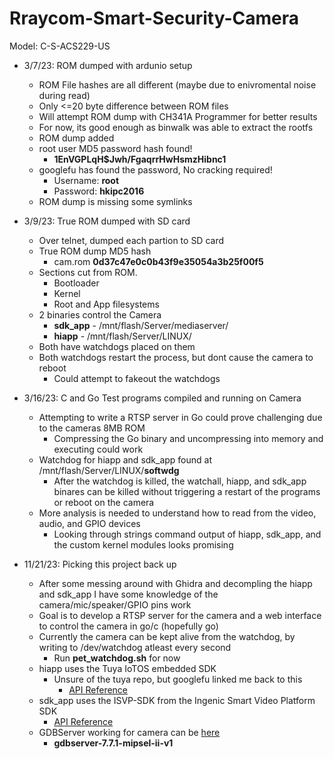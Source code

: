 # Rraycom-Smart-Security-Camera

Model: C-S-ACS229-US

- 3/7/23: ROM dumped with ardunio setup
    - ROM File hashes are all different (maybe due to enivromental noise during read)
    - Only <=20 byte difference between ROM files
    - Will attempt ROM dump with CH341A Programmer for better results
    - For now, its good enough as binwalk was able to extract the rootfs
    - ROM dump added
    - root user MD5 password hash found!
        - **$1$EnVGPLqH$Jwh/FgaqrrHwHsmzHibnc1**
    - googlefu has found the password, No cracking required!
        - Username: **root**
        - Password: **hkipc2016**
    - ROM dump is missing some symlinks

- 3/9/23: True ROM dumped with SD card
    - Over telnet, dumped each partion to SD card
    - True ROM dump MD5 hash
        - cam.rom **0d37c47e0c0b43f9e35054a3b25f00f5**
    - Sections cut from ROM.
        - Bootloader
        - Kernel
        - Root and App filesystems
    - 2 binaries control the Camera
        - **sdk_app** - /mnt/flash/Server/mediaserver/
        - **hiapp**   - /mnt/flash/Server/LINUX/
    - Both have watchdogs placed on them
    - Both watchdogs restart the process, but dont cause the camera to reboot
        - Could attempt to fakeout the watchdogs
 - 3/16/23: C and Go Test programs compiled and running on Camera
    - Attempting to write a RTSP server in Go could prove challenging due to the cameras 8MB ROM
        - Compressing the Go binary and uncompressing into memory and executing could work
    - Watchdog for hiapp and sdk_app found at /mnt/flash/Server/LINUX/**softwdg**
        - After the watchdog is killed, the watchall, hiapp, and sdk_app binares can be killed without triggering a restart of the programs or reboot on the camera
    - More analysis is needed to understand how to read from the video, audio, and GPIO devices
        - Looking through strings command output of hiapp, sdk_app, and the custom kernel modules looks promising

 - 11/21/23: Picking this project back up
	- After some messing around with Ghidra and decompling the hiapp and sdk_app I have some knowledge of the camera/mic/speaker/GPIO pins work
	- Goal is to develop a RTSP server for the camera and a web interface to control the camera in go/c (hopefully go)
	- Currently the camera can be kept alive from the watchdog, by writing to /dev/watchdog atleast every second
		- Run **pet_watchdog.sh** for now
	- hiapp uses the Tuya IoTOS embedded SDK
		- Unsure of the tuya repo, but googlefu linked me back to this
			- [API Reference](https://github.com/openshwprojects/OpenBK7231N/tree/master)
	- sdk_app uses the ISVP-SDK from the Ingenic Smart Video Platform SDK
		- [API Reference](https://jmichault.github.io/ipcam-100-dok/en/includes.en/html/index.htmlr)
	- GDBServer working for camera can be [here](https://github.com/stayliv3/gdb-static-cross/tree/master/prebuilt)
		- **gdbserver-7.7.1-mipsel-ii-v1**

